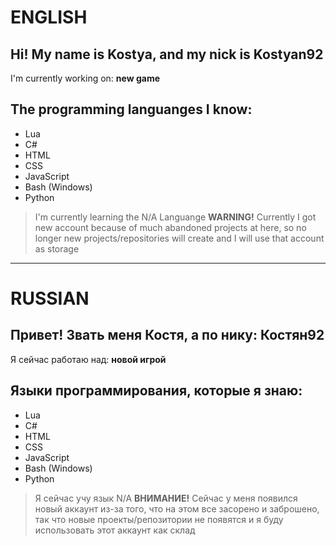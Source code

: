 # ENGLISH
## Hi! My name is Kostya, and my nick is Kostyan92
I'm currently working on: **new game**
## The programming languanges I know:
- Lua
- C#
- HTML
- CSS
- JavaScript
- Bash (Windows)
- Python
> I'm currently learning the N/A Languange
**WARNING!**
> Currently I got new account because of much abandoned projects at here, so no longer new projects/repositories will create and I will use that account as storage
---
# RUSSIAN
## Привет! Звать меня Костя, а по нику: Костян92
Я сейчас работаю над: **новой игрой**
## Языки программирования, которые я знаю:
- Lua
- C#
- HTML
- CSS
- JavaScript
- Bash (Windows)
- Python
> Я сейчас учу язык N/A
**ВНИМАНИЕ!**
> Сейчас у меня появился новый аккаунт из-за того, что на этом все засорено и заброшено, так что новые проекты/репозитории не появятся и я буду использовать этот аккаунт как склад

